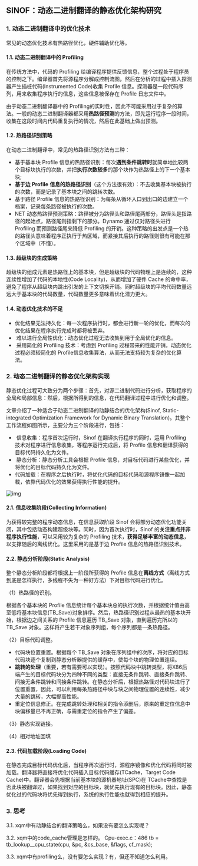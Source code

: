 ## SINOF：动态二进制翻译的静态优化架构研究

### 1. 动态二进制翻译中的优化技术

常见的动态优化技术有热路径优化，硬件辅助优化等。

#### 1.1. 动态二进制翻译中的 Profiling

在传统方法中，代码的 Profiling 给编译程序提供反馈信息，整个过程处于程序员的控制之下。编译器首先将源程序分解成控制流图，然后在分析的过程中插入探测器产生插桩代码(Instrumented Code)收集 Profile 信息。探测器是一段代码序列，用来收集程序执行的信息，这些信息被保存在 Profile 日志文件中。

由于动态二进制翻译器中的 Profiling的实时性，因此不可能采用过于复杂的算法。一般的动态二进制翻译器都采用**热路径预测**的方法，即先运行程序一段时间，收集在这段时间内代码重复执行的情况，然后在此基础上做出预测。

#### 1.2. 热路径识别策略

在动态二进制翻译中，常见的热路径识别方法有三种：

- 基于基本块 Profile 信息的热路径识别：每次**遇到条件跳转时**就简单地比较两个目标块执行的次数，并把**执行次数较多**的那个块作为热路径上的下一个基本块;
- **基于边** **Profile** **信息的热路径识别**（这个方法很有效）：不去收集基本块被执行的次数，而是记录了基本块之间的跳转次数。
- 基于路径 Profile 信息的热路径识别：为每条从循环入口到出口的边建立一个档案，记录每条路径被执行的次数。
- NET 动态热路径预测策略：路径被分为路径头和路径尾两部分，路径头是指路径的起始点，路径尾则指剩下的部分。Dynamo 通过仅对路径头进行 Profiling 而预测路径尾来降低 Profiling 的开销。这种策略的出发点是一个热的路径头意味着程序正执行于热区域，而紧接其后执行的路径则很有可能在那个区域中（不懂）。

#### 1.3. 超级块的生成策略

超级块的组成元素是热路径上的基本块，但是超级块的代码物理上是连续的，这种连续性增加了代码的本地性(Code Locality)，从而增加了硬件 Cache 的命中率，避免了程序从超级块内跳出引发的上下文切换开销。同时超级块的平均代码数量远远大于基本块的代码数量，代码数量更多意味着优化潜力更大。

#### 1.4. 动态优化技术的不足

- ​	优化结果无法持久化：每一次程序执行时，都会进行新一轮的优化，而每次的优化结果在程序执行完成时都将被丢弃。
- ​	难以进行全局性优化：动态优化过程无法收集到用于全局优化的信息。
- ​	采用简化的 Profiling 技术：考虑到 Profiling 过程带来的性能开销，动态优化过程必须较简化的 Profile信息收集算法，从而无法支持较为复杂的优化算法。



### 2. 动态二进制翻译的静态优化架构实现

静态优化过程可大致分为两个步骤：首先，对源二进制代码进行分析，获取程序的全局和局部信息：然后，根据所得到的信息，在代码翻译过程中进行优化和调整。

文章介绍了一种适合于动态二进制翻译的动静结合的优化架构(Sinof, Static-integrated Optimization Framework for Dynamic Binary Translation)。其整个工作流程如图所示，主要分为三个阶段进行，包括：

- ​	信息收集：程序首次运行时，Sinof 在翻译执行程序的同时，运用 Profiling 技术对程序进行信息收集，等程序运行完成后，将 Profile 信息和翻译获得的目标代码持久化为文件。
- ​	静态分析：静态分析工具会根据 Profile 信息，对目标代码进行某些优化，并将优化的目标代码持久化为文件。
- ​	代码加载：在程序之后执行时，将优化代码的目标代码和源程序镜像一起加载，依靠代码优化的效果获得执行性能的提升。

![img](https://github.com/UtopianFuture/UtopianFuture.github.io/blob/master/image/5.1.png?raw=true)  

#### 2.1. 信息收集阶段(Collecting Information)

为获得较完整的程序动态信息，在信息获取阶段 Sinof 会将部分动态优化功能关闭，其中包括动态构建超级块等。同时，因为首次执行时，Sinof 的**关注重点并非程序执行性能**，可以采用较为复杂的 Profiling 技术，**获得足够丰富的动态信息**，以支撑随后的离线优化。这里采用的是基于边 Profile 信息的热路径识别技术。

#### 2.2. 静态分析阶段(Static Analysis)

整个静态分析阶段都将根据上一阶段所获得的 Profile 信息在**离线方式**（离线方式到底是怎样执行，多线程不失为一种好方法）下对目标代码进行优化。

（1）热路径的识别。

根据各个基本块的 Profile 信息统计每个基本块总的执行次数，并根据统计值由高至低将基本块信息(TB_Save)对象排序。然后，热路径识别过程从最热的基本块开始，根据边之间关系的 Profile 信息遍历 TB_Save 对象，直到遍历完所以的 TB_Save 对象。这样将产生若干对象序列组，每个序列都是一条热路径。

（2）目标代码调整。

- 代码块位置重置。根据每个 TB_Save 对象在序列组中的次序，将对应的目标代码块逐个复制到静态分析器提供的缓存中，使每个块的物理位置连续。
- **跳转的处理**（重要，若有需要可以实现）。按照代码块中跳转类型，将X86后端产生的目标代码块分为四种不同的类型：直接无条件跳转、直接条件跳转、间接无条件跳转和间接条件跳转。在静态分析后，根据热路径对代码块进行了位置重置，因此，可以利用每条热路径中块与块之间物理位置的连续性，减少大量的跳转，大幅提高性能。
- 重定位信息修正。在完成跳转处理和相关的指令添删后，原来的重定位信息中块偏移量已不再正确，与需重定位的指令产生了偏差。

（3）静态实现链接。

（4）相对地址回填

#### 2.3. 代码加载阶段(Loading Code)

在静态完成目标代码优化后，当程序再次运行时，源程序镜像和优化代码将同时被加载。翻译器将直接将优化代码插入目标代码缓存(TCache，Target Code Cache)中。翻译器会先根据当前基本块的源机器地址(SPC)在 TCache中查找是否此块被翻译过，如果找到对应的目标块，就优先执行现有的目标块。因此，静态优化过的代码块将优先得到执行，系统的执行性能也就得到相应的提升。

### **3. 思考**

3.1. xqm中有动静结合的翻译策略么，如果没有要怎么实现呢？

3.2. xqm中的code_cache管理是怎样的。 Cpu-exec.c：486 tb = tb_lookup__cpu_state(cpu, &pc, &cs_base, &flags, cf_mask);

3.3. xqm中有profiling么，没有要怎么实现？有，但还不知道怎么利用。